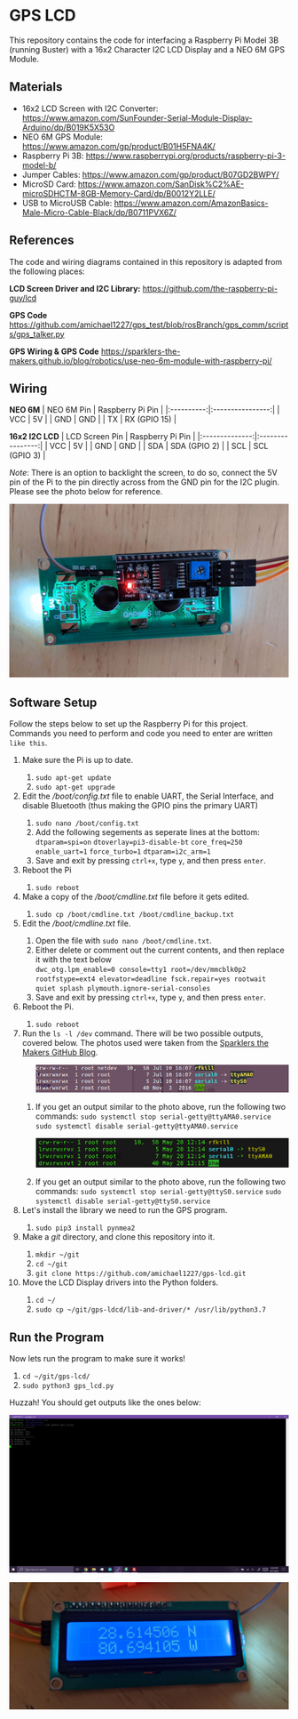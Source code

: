 # GPS LCD
This repository contains the code for interfacing a Raspberry Pi Model 3B (running Buster) with a 16x2 Character I2C LCD Display and a NEO 6M GPS Module.

## Materials
- 16x2 LCD Screen with I2C Converter: https://www.amazon.com/SunFounder-Serial-Module-Display-Arduino/dp/B019K5X53O
- NEO 6M GPS Module: https://www.amazon.com/gp/product/B01H5FNA4K/
- Raspberry Pi 3B: https://www.raspberrypi.org/products/raspberry-pi-3-model-b/
- Jumper Cables: https://www.amazon.com/gp/product/B07GD2BWPY/
- MicroSD Card: https://www.amazon.com/SanDisk%C2%AE-microSDHCTM-8GB-Memory-Card/dp/B0012Y2LLE/
- USB to MicroUSB Cable: https://www.amazon.com/AmazonBasics-Male-Micro-Cable-Black/dp/B0711PVX6Z/

## References
The code and wiring diagrams contained in this repository is adapted from the following places:

**LCD Screen Driver and I2C Library:**
https://github.com/the-raspberry-pi-guy/lcd

**GPS Code**
https://github.com/amichael1227/gps_test/blob/rosBranch/gps_comm/scripts/gps_talker.py

**GPS Wiring & GPS Code**
https://sparklers-the-makers.github.io/blog/robotics/use-neo-6m-module-with-raspberry-pi/

## Wiring
**NEO 6M**
| NEO 6M Pin | Raspberry Pi Pin |
|:----------:|:----------------:|
|     VCC    |        5V        |
|     GND    |        GND       |
|     TX     |   RX (GPIO 15)   |

**16x2 I2C LCD**
| LCD Screen Pin | Raspberry Pi Pin |
|:--------------:|:----------------:|
|       VCC      |        5V        |
|       GND      |        GND       |
|       SDA      |   SDA (GPIO 2)   |
|       SCL      |   SCL (GPIO 3)   |

*Note*: There is an option to backlight the screen, to do so, connect the 5V pin of the Pi to the pin directly across from the GND pin for the I2C plugin. Please see the photo below for reference.

<p align="center">
  <img src="https://github.com/amichael1227/gps-lcd/blob/master/documentation-photos/I2C-LCD-Backlight-Wiring.gif">
</p>

## Software Setup
Follow the steps below to set up the Raspberry Pi for this project. Commands you need to perform and code you need to enter are written `like this`.

<ol>
<li>Make sure the Pi is up to date.</li>
<ol>
<li><code>sudo apt-get update</code></li>
<li><code>sudo apt-get upgrade</code></li>
</ol>

<li>Edit the <em>/boot/config.txt</em> file to enable UART, the Serial Interface, and disable Bluetooth (thus making the GPIO pins the primary UART)</li>
<ol>
<li><code>sudo nano /boot/config.txt</code></li>
<li>Add the following segements as seperate lines at the bottom:</li>
	<code>dtparam=spi=on</code>
	<code>dtoverlay=pi3-disable-bt</code>
	<code>core_freq=250</code>
	<code>enable_uart=1</code>
	<code>force_turbo=1</code>
	<code>dtparam=i2c_arm=1</code>
<li>Save and exit by pressing <code>ctrl+x</code>, type <code>y</code>, and then press <code>enter</code>.</li>
</ol>

<li>Reboot the Pi</li>
<ol>
<li><code>sudo reboot</code></li>
</ol>

<li>Make a copy of the <em>/boot/cmdline.txt</em> file before it gets edited.</li>
<ol>
<li><code>sudo cp /boot/cmdline.txt /boot/cmdline_backup.txt</code></li>
</ol>

<li>Edit the <em>/boot/cmdline.txt</em> file.</li>
<ol>
<li>Open the file with <code>sudo nano /boot/cmdline.txt</code>.</li>
<li>Either delete or comment out the current contents, and then replace it with the text below</li>
<code>dwc_otg.lpm_enable=0 console=tty1 root=/dev/mmcblk0p2 rootfstype=ext4 elevator=deadline fsck.repair=yes rootwait quiet splash plymouth.ignore-serial-consoles</code>
<li>Save and exit by pressing <code>ctrl+x</code>, type <code>y</code>, and then press <code>enter</code>.</li>
</ol>

<li>Reboot the Pi.</li>
<ol>
<li><code>sudo reboot</code></li>
</ol>
<li>Run the <code>ls -l /dev</code> command. There will be two possible outputs, covered below. The photos used were taken from the <a href="https://sparklers-the-makers.github.io/blog/robotics/use-neo-6m-module-with-raspberry-pi/">Sparklers the Makers GitHub Blog</a>.</li>
<ol>
<p align="center">
  <img src="https://github.com/amichael1227/gps-lcd/blob/master/documentation-photos/I2C-Possible-Output-1.gif">
</p>
<li>If you get an output similar to the photo above, run the following two commands: <code>sudo systemctl stop serial-getty@ttyAMA0.service</code> <code>sudo systemctl disable serial-getty@ttyAMA0.service</code></li>
<p align="center">
  <img src="https://github.com/amichael1227/gps-lcd/blob/master/documentation-photos/I2C-Possible-Output-2.gif">
</p>
<li>If you get an output similar to the photo above, run the following two commands: <code>sudo systemctl stop serial-getty@ttyS0.service</code> <code>sudo systemctl disable serial-getty@ttyS0.service</code> </li>
</ol>
<li>Let's install the library we need to run the GPS program.</li>
<ol>
<li><code>sudo pip3 install pynmea2</code></li>
</ol>
<li>Make a <em>git</em> directory, and clone this repository into it.</li>
<ol>
<li><code>mkdir ~/git</code></li>
<li><code>cd ~/git</code>
<li><code>git clone https://github.com/amichael1227/gps-lcd.git</code></li> 
</ol>
<li>Move the LCD Display drivers into the Python folders.</li>
<ol>
<li><code>cd ~/</code></li>
<li><code>sudo cp ~/git/gps-ldcd/lib-and-driver/* /usr/lib/python3.7</code></li>
</ol>
</ol>

## Run the Program
Now lets run the program to make sure it works!
1. `cd ~/git/gps-lcd/`
2. `sudo python3 gps_lcd.py`

Huzzah! You should get outputs like the ones below:

<p align="center">
  <img src="https://github.com/amichael1227/gps-lcd/blob/master/documentation-photos/Code-Output.gif">
</p>

<p align="center">
  <img src="https://github.com/amichael1227/gps-lcd/blob/master/documentation-photos/LCD-Output.gif">
</p>

